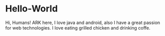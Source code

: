 # Hello-World
Hi, Humans!
ARK here, I love java and android, also I have a great passion for web technologies. I love eating grilled chicken and drinking coffe. 
